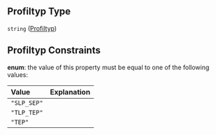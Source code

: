 ## Profiltyp Type

`string` ([Profiltyp](profiltyp.md))

## Profiltyp Constraints

**enum**: the value of this property must be equal to one of the following values:

| Value       | Explanation |
| :---------- | :---------- |
| `"SLP_SEP"` |             |
| `"TLP_TEP"` |             |
| `"TEP"`     |             |
